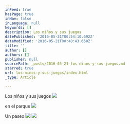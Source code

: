 ```yaml
---
inFeed: true
hasPage: true
inNav: false
inLanguage: null
keywords: []
description: Los niños y sus juegos
datePublished: '2016-05-21T00:54:10.692Z'
dateModified: '2016-05-21T00:48:43.650Z'
title: ''
author: []
authors: []
publisher: null
sourcePath: _posts/2016-05-21-los-ninos-y-sus-juegos.md
starred: true
url: los-ninos-y-sus-juegos/index.html
_type: Article

---
```

Los niños y sus juegos
![](https://the-grid-user-content.s3-us-west-2.amazonaws.com/b262b848-b66d-4fb9-ac36-dd03ad84ee09.jpg)

en el parque
![](https://the-grid-user-content.s3-us-west-2.amazonaws.com/3232f2fb-f25c-4d1d-8574-a082408987e8.jpg)

Un paseo
![](https://the-grid-user-content.s3-us-west-2.amazonaws.com/62ad3268-5130-4501-b99c-88b6cd5ace89.jpg)
![](https://the-grid-user-content.s3-us-west-2.amazonaws.com/bb7d9923-69ae-428b-b375-1729078e0f46.jpg)